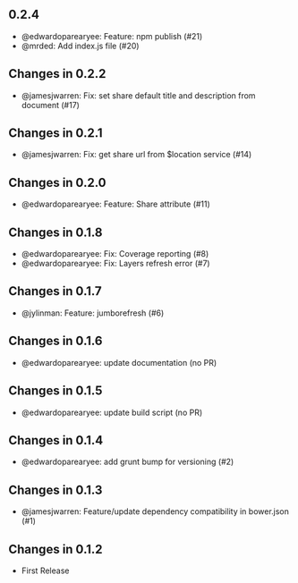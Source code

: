 ## 0.2.4

 * @edwardoparearyee: Feature: npm publish (#21)
 * @mrded: Add index.js file (#20)

## Changes in 0.2.2

 * @jamesjwarren: Fix: set share default title and description from document (#17)

## Changes in 0.2.1

 * @jamesjwarren: Fix: get share url from $location service (#14)

## Changes in 0.2.0

 * @edwardoparearyee: Feature: Share attribute (#11)

## Changes in 0.1.8

 * @edwardoparearyee: Fix: Coverage reporting (#8)
 * @edwardoparearyee: Fix: Layers refresh error (#7)

## Changes in 0.1.7

 * @jylinman: Feature: jumborefresh (#6)

## Changes in 0.1.6

 * @edwardoparearyee: update documentation (no PR)

## Changes in 0.1.5

 * @edwardoparearyee: update build script (no PR)

## Changes in 0.1.4

 * @edwardoparearyee: add grunt bump for versioning (#2)

## Changes in 0.1.3

 * @jamesjwarren: Feature/update dependency compatibility in bower.json (#1)

## Changes in 0.1.2

 * First Release

